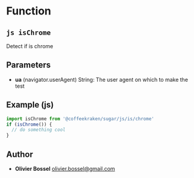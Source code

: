 
# Function


## ```js isChrome ```


Detect if is chrome

## Parameters

- **ua** (navigator.userAgent) String: The user agent on which to make the test



## Example (js)

```js
import isChrome from '@coffeekraken/sugar/js/is/chrome'
if (isChrome()) {
  // do something cool
}
```


## Author
- **Olivier Bossel** <a href="mailto:olivier.bossel@gmail.com">olivier.bossel@gmail.com</a> 



